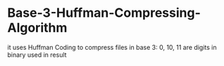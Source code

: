 # Base-3-Huffman-Compressing-Algorithm
it uses Huffman Coding to compress files in base 3: 0, 10, 11 are digits in binary used in result
